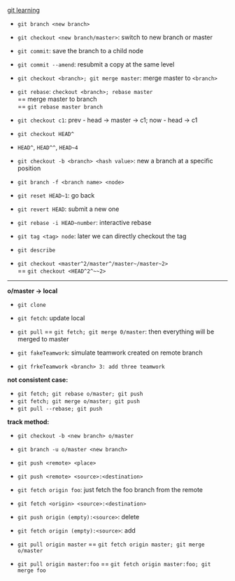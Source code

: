 [git learning](https://github.com/pcottle/learnGitBranching)

- ```git branch <new branch>```
- ```git checkout <new branch/master>```: switch to new branch or master
- ```git commit```: save the branch to a child node
- ```git commit --amend```: resubmit a copy at the same level  


- ```git checkout <branch>; git merge master```: merge master to ```<branch>```

- ```git rebase```: ```checkout <branch>; rebase master``` <br/>
	== merge master to branch <br/>
	== ```git rebase master branch```

- ```git checkout c1```: prev - head -> master -> c1; now - head -> c1
- ```git checkout HEAD^```
- ```HEAD^```, ```HEAD^^```, ```HEAD~4```
- ```git checkout -b <branch> <hash value>```: new a branch at a specific position

- ```git branch -f <branch name> <node>```

- ```git reset HEAD~1```: go back
- ```git revert HEAD```: submit a new one
- ```git rebase -i HEAD~number```: interactive rebase

- ```git tag <tag> node```: later we can directly checkout the tag
- ```git describe```

- ```git checkout <master^2/master^/master~/master~2>``` <br/>
== ```git checkout <HEAD^2^~~2>```

---

**o/master -> local**
- ```git clone```
- ```git fetch```: update local
- ```git pull``` == ```git fetch; git merge 0/master```: then everything will be merged to master

- ```git fakeTeamwork```: simulate teamwork created on remote branch
- ```git frkeTeamwork <branch> 3: add three teamwork```

**not consistent case:**
- ```git fetch; git rebase o/master; git push```
- ```git fetch; git merge o/master; git push```
- ```git pull --rebase; git push```

**track method:**
- ```git checkout -b <new branch> o/master```
- ```git branch -u o/master <new branch>```


- ```git push <remote> <place>```
- ```git push <remote> <source>:<destination>```
- ```git fetch origin foo```: just fetch the foo branch from the remote

- ```git fetch <origin> <source>:<destination>```
- ```git push origin (empty):<source>```: delete
- ```git fetch origin (empty):<source>```: add
- ```git pull origin master``` == ```git fetch origin master; git merge o/master```
- ```git pull origin master:foo``` == ```git fetch origin master:foo; git merge foo```

